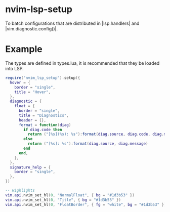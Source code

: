 # nvim-lsp-setup

To batch configurations that are distributed in |lsp.handlers| and |vim.diagnostic.config()|.

# Example

The types are defined in types.lua, it is recommended that they be loaded into LSP.

```lua
require("nvim_lsp_setup").setup({
  hover = {
    border = "single",
    title = "Hover",
  },
  diagnostic = {
    float = {
      border = "single",
      title = "Diagnostics",
      header = {},
      format = function(diag)
        if diag.code then
          return ("[%s](%s): %s"):format(diag.source, diag.code, diag.message)
        else
          return ("[%s]: %s"):format(diag.source, diag.message)
        end
      end,
    },
  },
  signature_help = {
    border = "single",
  },
})

-- Highlights
vim.api.nvim_set_hl(0, "NormalFloat", { bg = "#1d3b53" })
vim.api.nvim_set_hl(0, "Title", { bg = "#1d3b53" })
vim.api.nvim_set_hl(0, "FloatBorder", { fg = "white", bg = "#1d3b53" })
```
